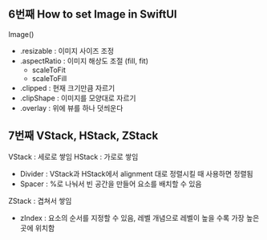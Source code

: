 ## 6번째 How to set Image in SwiftUI

Image()
* .resizable : 이미지 사이즈 조정
* .aspectRatio : 이미지 해상도 조절 (fill, fit)
    * scaleToFit
    * scaleToFill
* .clipped : 현재 크기만큼 자르기
* .clipShape : 이미지를 모양대로 자르기
* .overlay : 위에 뷰를 하나 덧씌운다

## 7번째 VStack, HStack, ZStack

VStack : 세로로 쌓임
HStack : 가로로 쌓임

* Divider : VStack과 HStack에서 alignment 대로 정렬시킬 때 사용하면 정렬됨
* Spacer : %로 나눠서 빈 공간을 만들어 요소를 배치할 수 있음

ZStack : 겹쳐서 쌓임

* zIndex : 요소의 순서를 지정할 수 있음, 레벨 개념으로 레벨이 높을 수록 가장 높은 곳에 위치함